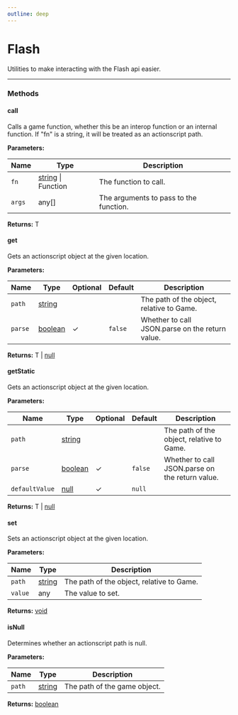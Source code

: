 ```yaml
---
outline: deep
---
```


# Flash

Utilities to make interacting with the Flash api easier.

---

### Methods

#### call

Calls a game function, whether this be an interop function or an internal function. If "fn" is a string, it will be treated as an actionscript path.

**Parameters:**

| Name | Type | Description |
|------|------|-------------|
| `fn` | [string](https://developer.mozilla.org/en-US/docs/Web/JavaScript/Reference/Global_Objects/String) \| Function | The function to call. |
| `args` | any[] | The arguments to pass to the function. |

**Returns:** T

#### get

Gets an actionscript object at the given location.

**Parameters:**

| Name | Type | Optional | Default | Description |
|------|------|----------|---------|-------------|
| `path` | [string](https://developer.mozilla.org/en-US/docs/Web/JavaScript/Reference/Global_Objects/String) |  |  | The path of the object, relative to Game. |
| `parse` | [boolean](https://developer.mozilla.org/en-US/docs/Web/JavaScript/Reference/Global_Objects/Boolean) | ✓ | `false` | Whether to call JSON.parse on the return value. |

**Returns:** T | [null](https://developer.mozilla.org/en-US/docs/Web/JavaScript/Reference/Operators/null)

#### getStatic

Gets an actionscript object at the given location.

**Parameters:**

| Name | Type | Optional | Default | Description |
|------|------|----------|---------|-------------|
| `path` | [string](https://developer.mozilla.org/en-US/docs/Web/JavaScript/Reference/Global_Objects/String) |  |  | The path of the object, relative to Game. |
| `parse` | [boolean](https://developer.mozilla.org/en-US/docs/Web/JavaScript/Reference/Global_Objects/Boolean) | ✓ | `false` |  Whether to call JSON.parse on the return value. |
| `defaultValue` | [null](https://developer.mozilla.org/en-US/docs/Web/JavaScript/Reference/Operators/null) | ✓ | `null` |  |

**Returns:** T | [null](https://developer.mozilla.org/en-US/docs/Web/JavaScript/Reference/Operators/null)

#### set

Sets an actionscript object at the given location.

**Parameters:**

| Name | Type | Description |
|------|------|-------------|
| `path` | [string](https://developer.mozilla.org/en-US/docs/Web/JavaScript/Reference/Global_Objects/String) | The path of the object, relative to Game. |
| `value` | any | The value to set. |

**Returns:** [void](https://developer.mozilla.org/en-US/docs/Web/JavaScript/Reference/Operators/void)

#### isNull

Determines whether an actionscript path is null.

**Parameters:**

| Name | Type | Description |
|------|------|-------------|
| `path` | [string](https://developer.mozilla.org/en-US/docs/Web/JavaScript/Reference/Global_Objects/String) | The path of the game object. |

**Returns:** [boolean](https://developer.mozilla.org/en-US/docs/Web/JavaScript/Reference/Global_Objects/Boolean)

